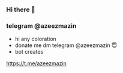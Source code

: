 ### Hi there 👋

<!--
**azeezmazin1/azeezmazin1** is a ✨ _special_ ✨ repository because its `README.md` (this file) appears on your GitHub profile.

Here are some ideas to get you started:

- 🔭 I’m currently working on ...
- 🌱 I’m currently learning ...
- 👯 I’m looking to collaborate on ...
- 🤔 I’m looking for help with ...
- 💬 Ask me about ...
- 📫 How to reach me: ...
- 😄 Pronouns: ...
- ⚡ Fun fact: ...
-->

### telegram @azeezmazin
- hi any coloration
- donate me dm telegram @azeezmazin 😇
- bot creates

https://t.me/azeezmazin

